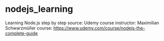 # nodejs_learning
Learning Node.js step by step
source: Udemy course
instructor: Maximilian Schwarzmüller
course: https://www.udemy.com/course/nodejs-the-complete-guide
